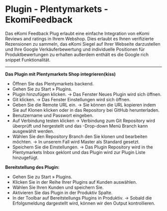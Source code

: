# Plugin - Plentymarkets - EkomiFeedback
Das eKomi Feedback Plug erlaubt eine einfache Integration von eKomi Reviews and ratings in Ihrem Webshop. Dies erlaubt es Ihnen verifizierte Rezensionen zu sammeln, das eKomi Siegel auf Ihrer Webseite darzustellen und Ihre Google Verkäuferbewertung und individuelle Positionen für Produktbewertungen zu erhalten außerdem enthält es die Google rich snippet Funktionalität.
***
**Das Plugin mit Plentymarkets Shop integrieren(kiss)**
- Öffnen Sie das Plentymarkets backend.
- Gehen Sie zu Start » Plugins.
- Plugin hinzufügen klicken.
	→ Das Fenster Neues Plugin wird sich öffnen.
- Git klicken.
	→ Das Fenster Einstellungen wird sich öffnen.
- Geben Sie die Remote URL ein.
	→ Sie können die URL kopieren indem Sie auf Klonen klicken oder in das Repository bei GitHub herunterladen.
- Benutzername und Passwort eingeben.
- Auf Verbindung testen klicken
	→ Verbindung zum Git Repository wird überprüft und hergestellt und das -Drop-down Menü Branch kann ausgewählt werden.
- Wählen Sie den Repository Branch den Sie klonen und bearbeiten möchten.
	→ In unserem Fall wird Master als Standard gesetzt.
- Speichern Sie die Einstellungen.
	→ Das Plugin Repository wird in the Plentymarkets Inbox geklont und das Plugin wird zur Plugin Liste hinzugefügt.
    
**Bereitstellung des Plugin:**
- Gehen Sie zu Start » Plugins.
- Klicken Sie in der Reihe Ihrer Plugins auf Kunden auswählen.
- Wählen Sie Ihren Kunden und speichern Sie.
- Aktivieren Sie das Plugin in der Produktiv Spalte. 
- In der Toolbar auf Bereitstellungs Plugins in Produktiv.
→ Sobald die Erfolgsmeldung dargestellt wird, können wir den Output kontrollieren.